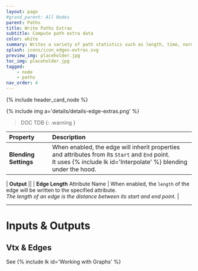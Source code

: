 ```yaml
---
layout: page
#grand_parent: All Nodes
parent: Paths
title: Write Paths Extras
subtitle: Compute path extra data
color: white
summary: Writes a variety of path statistics such as length, time, normals, centroids etc
splash: icons/icon_edges-extras.svg
preview_img: placeholder.jpg
toc_img: placeholder.jpg
tagged: 
    - node
    - paths
nav_order: 4
---
```


{% include header_card_node %}

{% include img a='details/details-edge-extras.png' %} 

> DOC TDB
{: .warning }

| Property       | Description          |
|:-------------|:------------------|
|**Blending Settings**| When enabled, the edge will inherit properties and attributes from its `Start` and `End` point.<br>It uses {% include lk id='Interpolate' %} blending under the hood. |

| **Output**           ||
| **Edge Length** Attribute Name           | When enabled, the `length` of the edge will be written to the specified attribute.<br>*The length of an edge is the distance between its start and end point.* |

---
# Inputs & Outputs
## Vtx & Edges
See {% include lk id='Working with Graphs' %}